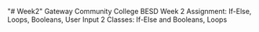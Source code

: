"# Week2" 
Gateway Community College BESD Week 2 Assignment: If-Else, Loops, Booleans, User Input 2 Classes: If-Else and Booleans, Loops
